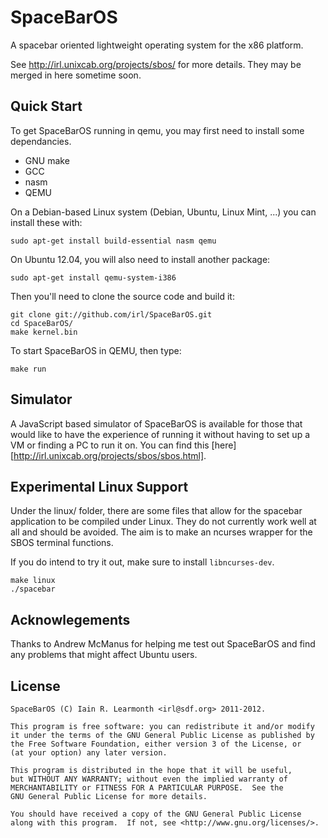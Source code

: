 SpaceBarOS
==========

A spacebar oriented lightweight operating system for the x86 platform.

See http://irl.unixcab.org/projects/sbos/ for more details. They may
be merged in here sometime soon.

Quick Start
-----------

To get SpaceBarOS running in qemu, you may first need to install some
dependancies.

* GNU make
* GCC
* nasm
* QEMU

On a Debian-based Linux system (Debian, Ubuntu, Linux Mint, ...) you can
install these with:

	sudo apt-get install build-essential nasm qemu
	
On Ubuntu 12.04, you will also need to install another package:
	
	sudo apt-get install qemu-system-i386
	
Then you'll need to clone the source code and build it:

	git clone git://github.com/irl/SpaceBarOS.git
	cd SpaceBarOS/
	make kernel.bin

To start SpaceBarOS in QEMU, then type:

	make run

Simulator
---------

A JavaScript based simulator of SpaceBarOS is available for those that
would like to have the experience of running it without having to set up
a VM or finding a PC to run it on. You can find this
[here][http://irl.unixcab.org/projects/sbos/sbos.html].

Experimental Linux Support
--------------------------

Under the linux/ folder, there are some files that allow for the
spacebar application to be compiled under Linux. They do not currently
work well at all and should be avoided. The aim is to make an ncurses
wrapper for the SBOS terminal functions.

If you do intend to try it out, make sure to install `libncurses-dev`.

	make linux
	./spacebar

Acknowlegements
---------------

Thanks to Andrew McManus for helping me test out SpaceBarOS and find any
problems that might affect Ubuntu users.

License
-------

	SpaceBarOS (C) Iain R. Learmonth <irl@sdf.org> 2011-2012.
	
	This program is free software: you can redistribute it and/or modify
	it under the terms of the GNU General Public License as published by
	the Free Software Foundation, either version 3 of the License, or
	(at your option) any later version.
	
	This program is distributed in the hope that it will be useful,
	but WITHOUT ANY WARRANTY; without even the implied warranty of
	MERCHANTABILITY or FITNESS FOR A PARTICULAR PURPOSE.  See the
	GNU General Public License for more details.
	
	You should have received a copy of the GNU General Public License
	along with this program.  If not, see <http://www.gnu.org/licenses/>.
